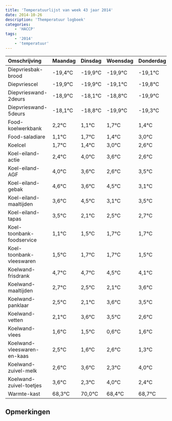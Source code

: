 ```yaml
---
title: 'Temperatuurlijst van week 43 jaar 2014'
date: 2014-10-26
description: 'Themperatuur logboek'
categories:
    - 'HACCP'
tags:
    - '2014'
    - 'temperatuur'
---
```

|Omschrijving|Maandag|Dinsdag|Woensdag|Donderdag|Vrijdag|Zaterdag|Zondag|
|:---|:---|:---|:---|:---|:---|:---|:---|
|Diepvriesbak-brood|-19,4°C|-19,9°C|-19,9°C|-19,1°C|-19,8°C|-20,9°C|-20,3°C|
|Diepvriescel|-19,9°C|-19,9°C|-19,1°C|-19,8°C|-20,9°C|-20,3°C|-20,6°C|
|Diepvrieswand-2deurs|-18,9°C|-18,1°C|-18,8°C|-19,9°C|-19,3°C|-19,6°C|-18,0°C|
|Diepvrieswand-5deurs|-18,1°C|-18,8°C|-19,9°C|-19,3°C|-19,6°C|-18,0°C|-18,4°C|
|Food-koelwerkbank|2,2°C|1,1°C|1,7°C|1,4°C|3,0°C|2,6°C|1,6°C|
|Food-saladiare|1,1°C|1,7°C|1,4°C|3,0°C|2,6°C|1,6°C|2,5°C|
|Koelcel|1,7°C|1,4°C|3,0°C|2,6°C|1,6°C|2,5°C|1,1°C|
|Koel-eiland-actie|2,4°C|4,0°C|3,6°C|2,6°C|3,5°C|2,1°C|2,5°C|
|Koel-eiland-AGF|4,0°C|3,6°C|2,6°C|3,5°C|2,1°C|2,5°C|2,7°C|
|Koel-eiland-gebak|4,6°C|3,6°C|4,5°C|3,1°C|3,5°C|3,7°C|3,7°C|
|Koel-eiland-maaltijden|3,6°C|4,5°C|3,1°C|3,5°C|3,7°C|3,7°C|3,5°C|
|Koel-eiland-tapas|3,5°C|2,1°C|2,5°C|2,7°C|2,7°C|2,5°C|2,1°C|
|Koel-toonbank-foodservice|1,1°C|1,5°C|1,7°C|1,7°C|1,5°C|1,1°C|2,6°C|
|Koel-toonbank-vleeswaren|1,5°C|1,7°C|1,7°C|1,5°C|1,1°C|2,6°C|2,5°C|
|Koelwand-frisdrank|4,7°C|4,7°C|4,5°C|4,1°C|5,6°C|5,5°C|4,6°C|
|Koelwand-maaltijden|2,7°C|2,5°C|2,1°C|3,6°C|3,5°C|2,6°C|3,6°C|
|Koelwand-panklaar|2,5°C|2,1°C|3,6°C|3,5°C|2,6°C|3,6°C|2,3°C|
|Koelwand-vetten|2,1°C|3,6°C|3,5°C|2,6°C|3,6°C|2,3°C|4,0°C|
|Koelwand-vlees|1,6°C|1,5°C|0,6°C|1,6°C|0,3°C|2,0°C|0,4°C|
|Koelwand-vleeswaren-en-kaas|2,5°C|1,6°C|2,6°C|1,3°C|3,0°C|1,4°C|1,7°C|
|Koelwand-zuivel-melk|2,6°C|3,6°C|2,3°C|4,0°C|2,4°C|2,7°C|2,8°C|
|Koelwand-zuivel-toetjes|3,6°C|2,3°C|4,0°C|2,4°C|2,7°C|2,8°C|2,1°C|
|Warmte-kast|68,3°C|70,0°C|68,4°C|68,7°C|68,8°C|68,1°C|70,0°C|

## Opmerkingen



